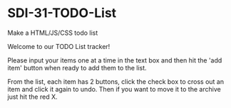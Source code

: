 # SDI-31-TODO-List
Make a HTML/JS/CSS todo list

Welcome to our TODO List tracker!

Please input your items one at a time in the text box and then hit the 'add item' button when ready to add them to the list.

From the list, each item has 2 buttons, click the check box to cross out an item and click it again to undo. Then if you want to move it to the archive just hit the red X.